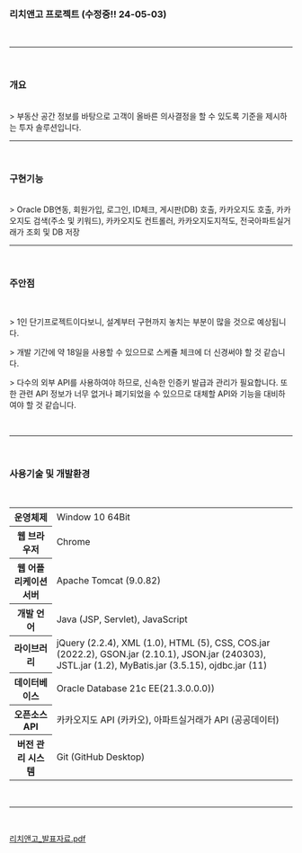 ### **리치앤고** 프로젝트 (수정중!! 24-05-03)

<br>
<HR>
<br>

### **개요**
<br>
> 부동산 공간 정보를 바탕으로 고객이 올바른 의사결정을 할 수 있도록 기준을 제시하는 투자 솔루션입니다.
<br>
<HR>
<br>

### **구현기능**
<br>
> Oracle DB연동, 회원가입, 로그인, ID체크, 게시판(DB) 호출, 
카카오지도 호출, 카카오지도 검색(주소 및 키워드), 카카오지도 컨트롤러, 카카오지도지적도, 전국아파트실거래가 조회 및 DB 저장
<br>
<HR>
<br>

### **주안점**
<br>
<p>> 1인 단기프로젝트이다보니, 설계부터 구현까지 놓치는 부분이 많을 것으로 예상됩니다.</p>
<p>> 개발 기간에 약 18일을 사용할 수 있으므로 스케쥴 체크에 더 신경써야 할 것 같습니다. </p>
<p>> 다수의 외부 API를 사용하여야 하므로, 신속한 인증키 발급과 관리가 필요합니다. 또한 관련 API 정보가 너무 없거나 폐기되었을 수 있으므로 대체할 API와 기능을 대비하여야 할 것 같습니다. </p>
<br>
<HR>
<br>

### **사용기술 및 개발환경**
<br>
<table>
  <tr>
    <th>
      운영체제
    </th>
    <td>
      Window 10 64Bit
    </td>
  </tr>
  
  <tr>
    <th>
      웹 브라우저
    </th>
    <td>
      Chrome
    </td>
  </tr>

  <tr>
    <th>
      웹 어플리케이션 서버
    </th>
    <td>
      Apache Tomcat (9.0.82)
    </td>
  </tr>

  <tr>
    <th>
      개발 언어
    </th>
    <td>
      Java (JSP, Servlet), JavaScript
    </td>
  </tr>

  <tr>
    <th>
      라이브러리
    </th>
    <td>
      jQuery (2.2.4), XML (1.0), HTML (5), CSS, COS.jar (2022.2), GSON.jar (2.10.1), JSON.jar (240303), JSTL.jar (1.2), MyBatis.jar (3.5.15), ojdbc.jar (11)
    </td>
  </tr>

  <tr>
    <th>
      데이터베이스
    </th>
    <td>
       Oracle Database 21c EE(21.3.0.0.0))
    </td>
  </tr>
  
  <tr>
    <th>
      오픈소스 API
    </th>
    <td>
      카카오지도 API (카카오), 아파트실거래가 API (공공데이터)
    </td>
  </tr>

  <tr>
    <th>
      버전 관리 시스템
    </th>
    <td>
      Git (GitHub Desktop)
    </td>
  </tr>
  
</table>


<br>
<HR>
<br>

[리치앤고_발표자료.pdf](https://github.com/hahaHoho21/richngo/files/15222874/_.pdf)

